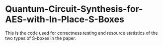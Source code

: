# Quantum-Circuit-Synthesis-for-AES-with-In-Place-S-Boxes
This is the code used for correctness testing and resource statistics of the two types of S-boxes in the paper.
